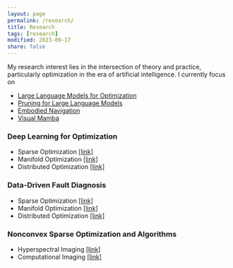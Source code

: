 ```yaml
---
layout: page
permalink: /research/
title: Research
tags: [research]
modified: 2023-09-17 
share: false
---
```


My research interest lies in the intersection of theory and practice, particularly optimization in the era of artificial intelligence. I currently focus on   
* <a href="https://github.com/xianchaoxiu/Large-Language-Models-for-Optimization" class="textlink" target="_blank">Large Language Models for Optimization </a>  <br>
* <a href="https://github.com/xianchaoxiu/Pruning-for-Large-Language-Models" class="textlink" target="_blank">Pruning for Large Language Models</a> <br>
* <a href="https://github.com/xianchaoxiu/Embodied-Navigation" class="textlink" target="_blank">Embodied Navigation</a> <br>
* <a href="https://github.com/xianchaoxiu/Visual-Mamba" class="textlink" target="_blank">Visual Mamba</a> <br>	 



### Deep Learning for Optimization

* Sparse Optimization <a href="https://github.com/xianchaoxiu/Sparse-Optimization" class="textlink" target="_blank">[link]</a>
* Manifold Optimization <a href="https://github.com/xianchaoxiu/Manifold-Optimization" class="textlink" target="_blank">[link]</a>
* Distributed Optimization <a href="https://github.com/xianchaoxiu/Distributed-Optimization" class="textlink" target="_blank">[link]</a>


    
### Data-Driven Fault Diagnosis 

* Sparse Optimization <a href="https://github.com/xianchaoxiu/Sparse-Optimization" class="textlink" target="_blank">[link]</a>
* Manifold Optimization <a href="https://github.com/xianchaoxiu/Manifold-Optimization" class="textlink" target="_blank">[link]</a>
* Distributed Optimization <a href="https://github.com/xianchaoxiu/Distributed-Optimization" class="textlink" target="_blank">[link]</a>

	
### Nonconvex Sparse Optimization and Algorithms

* Hyperspectral Imaging <a href="https://github.com/xianchaoxiu/Hyperspectral-Imaging" class="textlink" target="_blank">[link]</a>
* Computational Imaging <a href="https://github.com/xianchaoxiu/Computational-Imaging" class="textlink" target="_blank">[link]</a>
